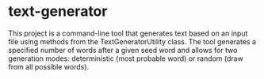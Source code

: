 # text-generator

This project is a command-line tool that generates text based on an input file using methods from the TextGeneratorUtility class. The tool generates a specified number of words after a given seed word and allows for two generation modes: deterministic (most probable word) or random (draw from all possible words).
